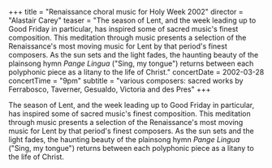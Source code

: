 +++
title = "Renaissance choral music for Holy Week 2002"
director = "Alastair Carey"
teaser = "The season of Lent, and the week leading up to Good Friday in particular, has inspired some of sacred music's finest composition. This meditation through music presents a selection of the Renaissance's most moving music for Lent by that period's finest composers. As the sun sets and the light fades, the haunting beauty of the plainsong hymn *Pange Lingua* (\"Sing, my tongue\") returns between each polyphonic piece as a litany to the life of Christ."
concertDate = 2002-03-28
concertTime = "9pm"
subtitle = "various composers: sacred works by Ferrabosco, Taverner, Gesualdo, Victoria and des Pres"
+++

The season of Lent, and the week leading up to Good Friday in particular, has inspired some of sacred music's finest composition. This meditation through music presents a selection of the Renaissance's most moving music for Lent by that period's finest composers. As the sun sets and the light fades, the haunting beauty of the plainsong hymn *Pange Lingua* ("Sing, my tongue") returns between each polyphonic piece as a litany to the life of Christ.
